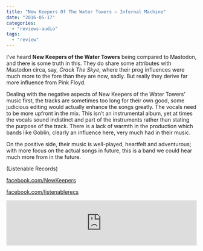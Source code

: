 ```yaml
---
title: "New Keepers Of The Water Towers – Infernal Machine"
date: "2016-05-17"
categories: 
  - "reviews-audio"
tags: 
  - "review"
---
```


I’ve heard **New Keepers of the Water Towers** being compared to Mastodon, and there is some truth in this. They do share some attributes with Mastodon circa, say, _Crack The Skye_, where their prog influences were much more to the fore than they are now, sadly. But really they derive far more influence from Pink Floyd.

Dealing with the negative aspects of New Keepers of the Water Towers’ music first, the tracks are sometimes too long for their own good, some judicious editing would actually enhance the songs greatly. The vocals need to be more upfront in the mix. This isn’t an instrumental album, yet at times the vocals sound indistinct and part of the instruments rather than stating the purpose of the track. There is a lack of warmth in the production which bands like Goblin, clearly an influence here, very much had in their music.

On the positive side, their music is well-played, heartfelt and adventurous; with more focus on the actual songs in future, this is a band we could hear much more from in the future.

(Listenable Records)

[facebook.com/NewKeepers](http://facebook.com/NewKeepers)

[facebook.com/listenablerecs](http://facebook.com/listenablerecs)

<iframe style="border: 0; width: 100%; height: 120px;" src="https://bandcamp.com/EmbeddedPlayer/album=1761464673/size=large/bgcol=ffffff/linkcol=0687f5/tracklist=false/artwork=small/transparent=true/" width="300" height="150" seamless=""><a href="http://listenable-records.bandcamp.com/album/infernal-machine">INFERNAL MACHINE by NEW KEEPERS OF THE WATER TOWERS</a></iframe>

